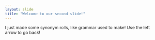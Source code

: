 ```yaml
---
layout: slide
title: "Welcome to our second slide!"
---
```

I just made some synonym rolls, like grammar used to make!
Use the left arrow to go back!
